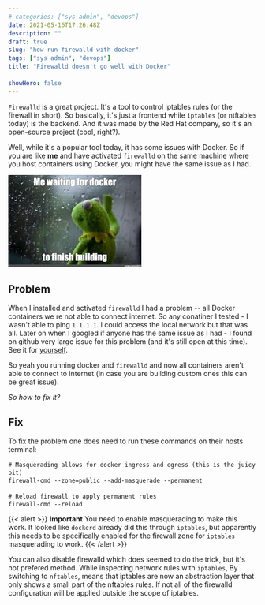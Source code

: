```yaml
---
# categories: ["sys admin", "devops"]
date: 2021-05-16T17:26:48Z
description: ""
draft: true
slug: "how-run-firewalld-with-docker"
tags: ["sys admin", "devops"]
title: "Firewalld doesn't go well with Docker"

showHero: false
---
```


`Firewalld` is a great project. It's a tool to control iptables rules (or the firewall in short). So basically, it's just a frontend while `iptables` (or ntftables today) is the backend. And it was made by the Red Hat company, so it's an open-source project (cool, right?).

Well, while it's a popular tool today, it has some issues with Docker. So if you are like **me** and have activated `firewalld` on the same machine where you host containers using Docker, you might have the same issue as I had.


![meme1](images/image01.jpg)

## Problem

When I installed and activated `firewalld` I had a problem -- all Docker containers we re not able to connect internet. So any conatiner I tested - I wasn't able to ping `1.1.1.1`. I could access the local network but that was all. Later on when I googled if anyone has the same issue as I had - I found on github very large issue for this problem (and it's still open at this time). See it for [yourself](https://github.com/firewalld/firewalld/issues/461).

So yeah you running docker and `firewalld` and now all containers aren't able to connect to internet (in case you are building custom ones this can be great issue).

_So how to fix it?_


## Fix

To fix the problem one does need to run these commands on their hosts terminal:

```
# Masquerading allows for docker ingress and egress (this is the juicy bit)
firewall-cmd --zone=public --add-masquerade --permanent

# Reload firewall to apply permanent rules
firewall-cmd --reload
```

{{< alert >}}
**Important** You need to enable masquerading to make this work. It looked like `dockerd` already did this through `iptables`, but apparently this needs to be specifically enabled for the firewall zone for `iptables` masquerading to work.
{{< /alert >}}

You can also disable firewalld which does seemed to do the trick, but it's not prefered method. While inspecting network rules with `iptables`, By switching to `nftables`, means that iptables are now an abstraction layer that only shows a small part of the nftables rules. If not all of the firewalld configuration will be applied outside the scope of iptables.
